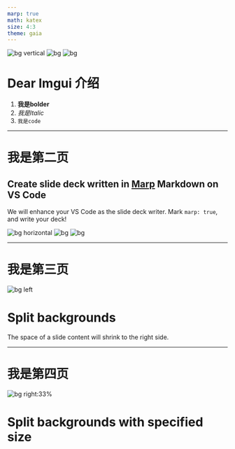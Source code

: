 ```yaml
---
marp: true
math: katex
size: 4:3
theme: gaia
---
```


<!--CSS样式表设计>
<style>
    :root {
        --color-background: #101010 !important;
	--color-foreground: #FFFFFF !important;
    }
</style>
<-->

<!--图片样式设计>
![width:200px](image.png)
![w:200px, h:400px](image.png)
![blur:15px](image.png)
![brightness:0.5](image.png)
![contract:150%](image.png)
<-->

<!--背景图片设计>
![bg](background.png)
<-->

<!--ss>
当前页面设置
<!-- _backgroundColor: orange-->

<!--ss>
全局页面设置
<!-- backgroundColor: orange-->

![bg vertical](https://fakeimg.pl/800x600/0288d1/fff/?text=A)
![bg](https://fakeimg.pl/800x600/02669d/fff/?text=B)
![bg](https://fakeimg.pl/800x600/67b8e3/fff/?text=C)

# Dear Imgui 介绍

1. **我是bolder**
2. _我是Italic_
3. `我是code`
---

# 我是第二页

## Create slide deck written in [Marp] Markdown on VS Code <!--fit-->

We will enhance your VS Code as the slide deck writer. Mark `marp: true`, and write your deck!

[marp]: https://marp.app/

![bg horizontal](https://fakeimg.pl/800x600/0288d1/fff/?text=A)
![bg](https://fakeimg.pl/800x600/02669d/fff/?text=B)
![bg](https://fakeimg.pl/800x600/67b8e3/fff/?text=C)
<!--ss>
公式插入
$$
R_M -RF =\beta(R_p -r_f)+\alpha
$$
-->

---

# 我是第三页
![bg left](https://picsum.photos/720?image=29)

# Split backgrounds

The space of a slide content will shrink to the right side.

---
# 我是第四页
![bg right:33%](https://picsum.photos/720?image=27)

# Split backgrounds with specified size